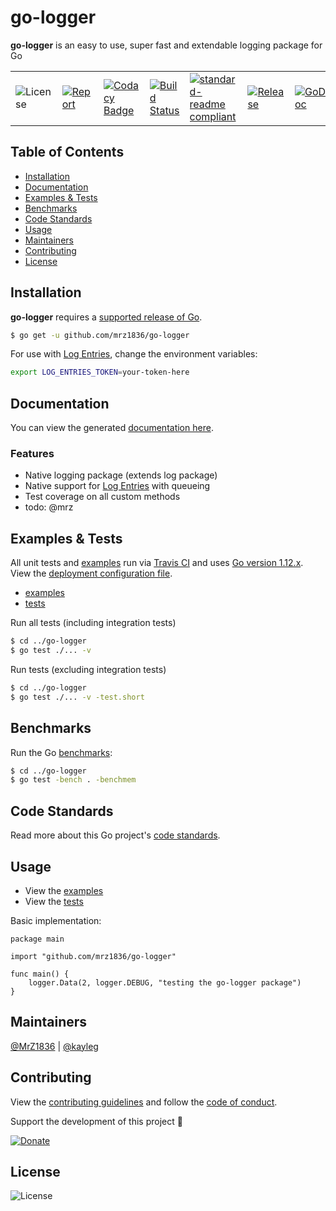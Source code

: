 # go-logger
**go-logger** is an easy to use, super fast and extendable logging package for Go

| | | | | | | |
|-|-|-|-|-|-|-|
| ![License](https://img.shields.io/github/license/mrz1836/go-logger.svg?style=flat&p=1) | [![Report](https://goreportcard.com/badge/github.com/mrz1836/go-logger?style=flat&p=1)](https://goreportcard.com/report/github.com/mrz1836/go-logger)  | [![Codacy Badge](https://api.codacy.com/project/badge/Grade/01708ca3079e4933bafb3b39fe2aaa9d)](https://www.codacy.com/app/mrz1818/go-logger?utm_source=github.com&amp;utm_medium=referral&amp;utm_content=mrz1836/go-logger&amp;utm_campaign=Badge_Grade) |  [![Build Status](https://travis-ci.com/mrz1836/go-logger.svg?branch=master)](https://travis-ci.com/mrz1836/go-logger)   |  [![standard-readme compliant](https://img.shields.io/badge/standard--readme-OK-green.svg?style=flat)](https://github.com/RichardLitt/standard-readme) | [![Release](https://img.shields.io/github/release-pre/mrz1836/go-logger.svg?style=flat)](https://github.com/mrz1836/go-logger/releases) | [![GoDoc](https://godoc.org/github.com/mrz1836/go-logger?status.svg&style=flat)](https://godoc.org/github.com/mrz1836/go-logger) |

## Table of Contents
- [Installation](#installation)
- [Documentation](#documentation)
- [Examples & Tests](#examples--tests)
- [Benchmarks](#benchmarks)
- [Code Standards](#code-standards)
- [Usage](#usage)
- [Maintainers](#maintainers)
- [Contributing](#contributing)
- [License](#license)

## Installation

**go-logger** requires a [supported release of Go](https://golang.org/doc/devel/release.html#policy).
```bash
$ go get -u github.com/mrz1836/go-logger
```

For use with [Log Entries](https://logentries.com/), change the environment variables:
```bash
export LOG_ENTRIES_TOKEN=your-token-here
```

## Documentation
You can view the generated [documentation here](https://godoc.org/github.com/mrz1836/go-logger).

### Features
- Native logging package (extends log package)
- Native support for [Log Entries](https://logentries.com/) with queueing
- Test coverage on all custom methods
- todo: @mrz

## Examples & Tests
All unit tests and [examples](example/example.go) run via [Travis CI](https://travis-ci.com/mrz1836/go-logger) and uses [Go version 1.12.x](https://golang.org/doc/go1.12). View the [deployment configuration file](.travis.yml).

- [examples](example/example.go)
- [tests](logger_test.go)

Run all tests (including integration tests)
```bash
$ cd ../go-logger
$ go test ./... -v
```

Run tests (excluding integration tests)
```bash
$ cd ../go-logger
$ go test ./... -v -test.short
```

## Benchmarks
Run the Go [benchmarks](logger_test.go):
```bash
$ cd ../go-logger
$ go test -bench . -benchmem
```

## Code Standards
Read more about this Go project's [code standards](CODE_STANDARDS.md).

## Usage
- View the [examples](example/example.go)
- View the [tests](logger_test.go)

Basic implementation:
```golang
package main

import "github.com/mrz1836/go-logger"

func main() {
	logger.Data(2, logger.DEBUG, "testing the go-logger package")
}
```

## Maintainers

[@MrZ1836](https://github.com/mrz1836) | [@kayleg](https://github.com/kayleg)

## Contributing

View the [contributing guidelines](CONTRIBUTING.md) and follow the [code of conduct](CODE_OF_CONDUCT.md).

Support the development of this project 🙏

[![Donate](https://img.shields.io/badge/donate-bitcoin-brightgreen.svg)](https://mrz1818.com/?tab=tips&af=go-logger)

## License

![License](https://img.shields.io/github/license/mrz1836/go-logger.svg?style=flat&p=1)
